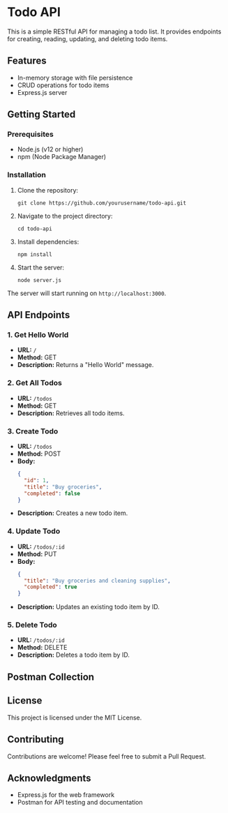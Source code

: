 # Todo API

This is a simple RESTful API for managing a todo list. It provides endpoints for creating, reading, updating, and deleting todo items.

## Features

- In-memory storage with file persistence
- CRUD operations for todo items
- Express.js server

## Getting Started

### Prerequisites

- Node.js (v12 or higher)
- npm (Node Package Manager)

### Installation

1. Clone the repository:
   ```
   git clone https://github.com/yourusername/todo-api.git
   ```

2. Navigate to the project directory:
   ```
   cd todo-api
   ```

3. Install dependencies:
   ```
   npm install
   ```

4. Start the server:
   ```
   node server.js
   ```

The server will start running on `http://localhost:3000`.

## API Endpoints

### 1. Get Hello World

- **URL:** `/`
- **Method:** GET
- **Description:** Returns a "Hello World" message.

### 2. Get All Todos

- **URL:** `/todos`
- **Method:** GET
- **Description:** Retrieves all todo items.

### 3. Create Todo

- **URL:** `/todos`
- **Method:** POST
- **Body:**
  ```json
  {
    "id": 1,
    "title": "Buy groceries",
    "completed": false
  }
  ```
- **Description:** Creates a new todo item.

### 4. Update Todo

- **URL:** `/todos/:id`
- **Method:** PUT
- **Body:**
  ```json
  {
    "title": "Buy groceries and cleaning supplies",
    "completed": true
  }
  ```
- **Description:** Updates an existing todo item by ID.

### 5. Delete Todo

- **URL:** `/todos/:id`
- **Method:** DELETE
- **Description:** Deletes a todo item by ID.

## Postman Collection

## License

This project is licensed under the MIT License.

## Contributing

Contributions are welcome! Please feel free to submit a Pull Request.

## Acknowledgments

- Express.js for the web framework
- Postman for API testing and documentation